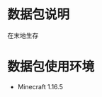 # 数据包说明
<!-- 必填 -->
在末地生存
# 数据包使用环境
<!-- 必填
需写明需要的MOD/MC版本，最好能够超链接至模组页
若需要其他权限（例如function命令执行权）也需写在内 -->
- Minecraft 1.16.5
